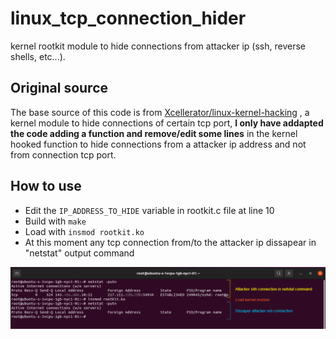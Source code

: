 # linux_tcp_connection_hider
kernel rootkit module to hide connections from attacker ip (ssh, reverse shells, etc...).

## Original source
The base source of this code is from [Xcellerator/linux-kernel-hacking](https://github.com/xcellerator/linux_kernel_hacking/tree/master/3_RootkitTechniques/3.6_hiding_ports) , a kernel module to hide connections of certain tcp port,  **I only have addapted the code adding a function and remove/edit some lines** in the kernel hooked function to hide connections from a attacker ip address and not from connection tcp port.

## How to use
* Edit the `IP_ADDRESS_TO_HIDE` variable in rootkit.c file at line 10
* Build with `make`
* Load with `insmod rootkit.ko`
* At this moment any tcp connection from/to the attacker ip dissapear in "netstat" output command

![Capture](https://github.com/elefr3n/linux_tcp_connection_hider/blob/main/Capture.PNG?raw=true)
